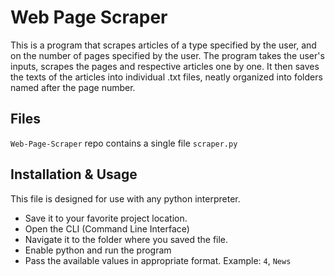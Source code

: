 # Web Page Scraper
This is a program that scrapes articles of a type specified by the user, and on the number of pages specified by the user. 
The program takes the user's inputs, scrapes the pages and respective articles one by one. 
It then saves the texts of the articles into individual .txt files, neatly organized into folders named after the page number.

## Files
`Web-Page-Scraper` repo contains a single file `scraper.py`

## Installation & Usage
This file is designed for use with any python interpreter.

* Save it to your favorite project location.
* Open the CLI (Command Line Interface)
* Navigate it to the folder where you saved the file.
* Enable python and run the program
* Pass the available values in appropriate format. Example: `4`, `News` 

